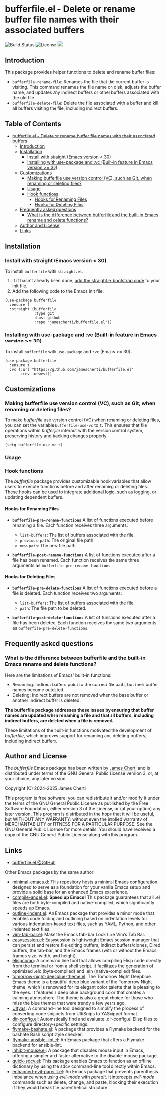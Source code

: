 # bufferfile.el - Delete or rename buffer file names with their associated buffers
![Build Status](https://github.com/jamescherti/bufferfile.el/actions/workflows/ci.yml/badge.svg)
![License](https://img.shields.io/github/license/jamescherti/bufferfile.el)
![](https://raw.githubusercontent.com/jamescherti/bufferfile.el/main/.images/made-for-gnu-emacs.svg)

## Introduction

This package provides helper functions to delete and rename buffer files:
- `bufferfile-rename-file`: Renames the file that the current buffer is visiting. This command renames the file name on disk, adjusts the buffer name, and updates any indirect buffers or other buffers associated with the old file.
- `bufferfile-delete-file`: Delete the file associated with a buffer and kill all buffers visiting the file, including indirect buffers.

<!-- markdown-toc start - Don't edit this section. Run M-x markdown-toc-refresh-toc -->
## Table of Contents

- [bufferfile.el - Delete or rename buffer file names with their associated buffers](#bufferfileel---delete-or-rename-buffer-file-names-with-their-associated-buffers)
  - [Introduction](#introduction)
  - [Installation](#installation)
    - [Install with straight (Emacs version < 30)](#install-with-straight-emacs-version--30)
    - [Installing with use-package and :vc (Built-in feature in Emacs version >= 30)](#installing-with-use-package-and-vc-built-in-feature-in-emacs-version--30)
  - [Customizations](#customizations)
    - [Making bufferfile use version control (VC), such as Git, when renaming or deleting files?](#making-bufferfile-use-version-control-vc-such-as-git-when-renaming-or-deleting-files)
    - [Usage](#usage)
    - [Hook functions](#hook-functions)
      - [Hooks for Renaming Files](#hooks-for-renaming-files)
      - [Hooks for Deleting Files](#hooks-for-deleting-files)
  - [Frequently asked questions](#frequently-asked-questions)
    - [What is the difference between bufferfile and the built-in Emacs rename and delete functions?](#what-is-the-difference-between-bufferfile-and-the-built-in-emacs-rename-and-delete-functions)
  - [Author and License](#author-and-license)
  - [Links](#links)

<!-- markdown-toc end -->


## Installation

### Install with straight (Emacs version < 30)

To install `bufferfile` with `straight.el`:

1. It if hasn't already been done, [add the straight.el bootstrap code](https://github.com/radian-software/straight.el?tab=readme-ov-file#getting-started) to your init file.
2. Add the following code to the Emacs init file:
```emacs-lisp
(use-package bufferfile
  :ensure t
  :straight (bufferfile
             :type git
             :host github
             :repo "jamescherti/bufferfile.el"))
```

### Installing with use-package and :vc (Built-in feature in Emacs version >= 30)

To install `bufferfile` with `use-package` and `:vc` (Emacs >= 30):

``` emacs-lisp
(use-package bufferfile
  :ensure t
  :vc (:url "https://github.com/jamescherti/bufferfile.el"
       :rev :newest))
```

## Customizations

### Making bufferfile use version control (VC), such as Git, when renaming or deleting files?

To make *bufferfile* use version control (VC) when renaming or deleting files, you can set the variable `bufferfile-use-vc` to `t`. This ensures that file operations within *bufferfile* interact with the version control system, preserving history and tracking changes properly.

``` emacs-lisp
(setq bufferfile-use-vc t)
```

### Usage

### Hook functions

The *bufferfile* package provides customizable hook variables that allow users to execute functions before and after renaming or deleting files. These hooks can be used to integrate additional logic, such as logging, or updating dependent buffers.

#### Hooks for Renaming Files

- **`bufferfile-pre-rename-functions`**
  A list of functions executed before renaming a file.
  Each function receives three arguments:
  - `list-buffers`: The list of buffers associated with the file.
  - `previous-path`: The original file path.
  - `new-path`: The new file path.

- **`bufferfile-post-rename-functions`**
  A list of functions executed after a file has been renamed.
  Each function receives the same three arguments as `bufferfile-pre-rename-functions`.

#### Hooks for Deleting Files

- **`bufferfile-pre-delete-functions`**
  A list of functions executed before a file is deleted.
  Each function receives two arguments:
  - `list-buffers`: The list of buffers associated with the file.
  - `path`: The file path to be deleted.

- **`bufferfile-post-delete-functions`**
  A list of functions executed after a file has been deleted.
  Each function receives the same two arguments as `bufferfile-pre-delete-functions`.

## Frequently asked questions

### What is the difference between bufferfile and the built-in Emacs rename and delete functions?

Here are the limitations of Emacs' built-in functions:

- Renaming: Indirect buffers point to the correct file path, but their buffer names become outdated.
- Deleting: Indirect buffers are not removed when the base buffer or another indirect buffer is deleted.

**The bufferfile package addresses these issues by ensuring that buffer names are updated when renaming a file and that all buffers, including indirect buffers, are deleted when a file is removed.**

These limitations of the built-in functions motivated the development of *bufferfile*, which improves support for renaming and deleting buffers, including indirect buffers.

## Author and License

The *bufferfile* Emacs package has been written by [James Cherti](https://www.jamescherti.com/) and is distributed under terms of the GNU General Public License version 3, or, at your choice, any later version.

Copyright (C) 2024-2025 James Cherti

This program is free software: you can redistribute it and/or modify it under the terms of the GNU General Public License as published by the Free Software Foundation, either version 3 of the License, or (at your option) any later version. This program is distributed in the hope that it will be useful, but WITHOUT ANY WARRANTY; without even the implied warranty of MERCHANTABILITY or FITNESS FOR A PARTICULAR PURPOSE. See the GNU General Public License for more details. You should have received a copy of the GNU General Public License along with this program.

## Links

- [bufferfile.el @GitHub](https://github.com/jamescherti/bufferfile.el)

Other Emacs packages by the same author:
- [minimal-emacs.d](https://github.com/jamescherti/minimal-emacs.d): This repository hosts a minimal Emacs configuration designed to serve as a foundation for your vanilla Emacs setup and provide a solid base for an enhanced Emacs experience.
- [compile-angel.el](https://github.com/jamescherti/compile-angel.el): **Speed up Emacs!** This package guarantees that all .el files are both byte-compiled and native-compiled, which significantly speeds up Emacs.
- [outline-indent.el](https://github.com/jamescherti/outline-indent.el): An Emacs package that provides a minor mode that enables code folding and outlining based on indentation levels for various indentation-based text files, such as YAML, Python, and other indented text files.
- [vim-tab-bar.el](https://github.com/jamescherti/vim-tab-bar.el): Make the Emacs tab-bar Look Like Vim’s Tab Bar.
- [easysession.el](https://github.com/jamescherti/easysession.el): Easysession is lightweight Emacs session manager that can persist and restore file editing buffers, indirect buffers/clones, Dired buffers, the tab-bar, and the Emacs frames (with or without the Emacs frames size, width, and height).
- [elispcomp](https://github.com/jamescherti/elispcomp): A command line tool that allows compiling Elisp code directly from the terminal or from a shell script. It facilitates the generation of optimized .elc (byte-compiled) and .eln (native-compiled) files.
- [tomorrow-night-deepblue-theme.el](https://github.com/jamescherti/tomorrow-night-deepblue-theme.el): The Tomorrow Night Deepblue Emacs theme is a beautiful deep blue variant of the Tomorrow Night theme, which is renowned for its elegant color palette that is pleasing to the eyes. It features a deep blue background color that creates a calming atmosphere. The theme is also a great choice for those who miss the blue themes that were trendy a few years ago.
- [Ultyas](https://github.com/jamescherti/ultyas/): A command-line tool designed to simplify the process of converting code snippets from UltiSnips to YASnippet format.
- [dir-config.el](https://github.com/jamescherti/dir-config.el): Automatically find and evaluate .dir-config.el Elisp files to configure directory-specific settings.
- [flymake-bashate.el](https://github.com/jamescherti/flymake-bashate.el): A package that provides a Flymake backend for the bashate Bash script style checker.
- [flymake-ansible-lint.el](https://github.com/jamescherti/flymake-ansible-lint.el): An Emacs package that offers a Flymake backend for ansible-lint.
- [inhibit-mouse.el](https://github.com/jamescherti/inhibit-mouse.el): A package that disables mouse input in Emacs, offering a simpler and faster alternative to the disable-mouse package.
- [quick-sdcv.el](https://github.com/jamescherti/quick-sdcv.el): This package enables Emacs to function as an offline dictionary by using the sdcv command-line tool directly within Emacs.
- [enhanced-evil-paredit.el](https://github.com/jamescherti/enhanced-evil-paredit.el): An Emacs package that prevents parenthesis imbalance when using *evil-mode* with *paredit*. It intercepts *evil-mode* commands such as delete, change, and paste, blocking their execution if they would break the parenthetical structure.
